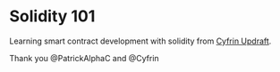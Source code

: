 # Solidity 101

Learning smart contract development with solidity from [Cyfrin Updraft](https://updraft.cyfrin.io).

Thank you @PatrickAlphaC and @Cyfrin
